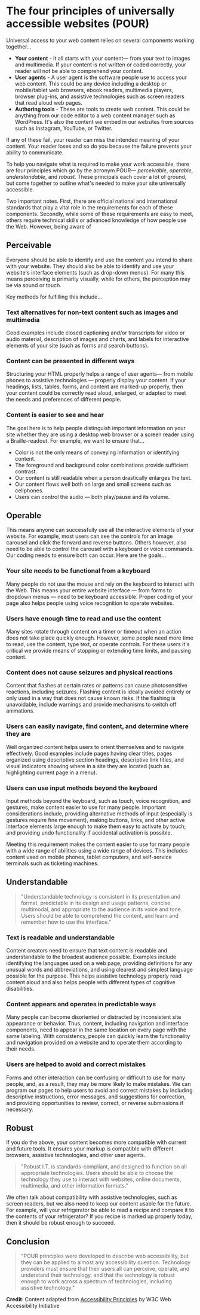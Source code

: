 # The four principles of universally accessible websites \(POUR\)

Universal access to your web content relies on several components working together...

* **Your content** - It all starts with your content— from your text to images and multimedia. If your content is not written or coded correctly, your reader will not be able to comprehend your content.
* **User agents** - A user agent is the software people use to access your web content. This could be any device including a desktop or mobile/tablet web browsers, ebook readers, multimedia players, browser plug-ins, and assistive technologies such as screen readers that read aloud web pages.
* **Authoring tools** - These are tools to create web content. This could be anything from our code editor to a web content manager such as WordPress. It's also the content we embed in our websites from sources such as Instagram, YouTube, or Twitter. 

If any of these fail, your reader can miss the intended meaning of your content. Your reader loses and so do you because the failure prevents your ability to communicate.

To help you navigate what is required to make your work accessible, there are four principles which go by the acronym POUR— _perceivable_, _operable_, _understandable_, and _robust_. These principals each cover a lot of ground, but come together to outline what's needed to make your site universally accessible.

Two important notes. First, there are official national and international standards that play a vital role in the requirements for each of these components. Secondly, while some of these requirements are easy to meet, others require technical skills or advanced knowledge of how people use the Web. However, being aware of 

## Perceivable

Everyone should be able to identify and use the content you intend to share with your website. They should also be able to identify and use your website's interface elements \(such as drop-down menus\). For many this means perceiving is primarily visually, while for others, the perception may be via sound or touch. 

Key methods for fulfilling this include...

### Text alternatives for non-text content such as images and multimedia

Good examples include closed captioning and/or transcripts for video or audio material, description of images and charts, and labels for interactive elements of your site \(such as forms and search buttons\).

### Content can be presented in different ways

Structuring your HTML properly helps a range of user agents— from mobile phones to assistive technologies — properly display your content. If your headings, lists, tables, forms, and content are marked-up properly, then your content could be correctly read aloud, enlarged, or adapted to meet the needs and preferences of different people.

### Content is easier to see and hear

The goal here is to help people distinguish important information on your site whether they are using a desktop web browser or a screen reader using a Braille-readout. For example, we want to ensure that...

* Color is not the only means of conveying information or identifying content.
* The foreground and background color combinations provide sufficient contrast.
* Our content is still readable when a person drastically enlarges the text.
* Our content flows well both on large and small screens such as cellphones.
* Users can control the audio — both play/pause and its volume.

## Operable 

This means anyone can successfully use all the interactive elements of your website. For example, most users can see the controls for an image carousel and click the forward and reverse buttons. Others however, also need to be able to control the carousel with a keyboard or voice commands. Our coding needs to ensure both can occur. Here are the goals...

### Your site needs to be functional from a keyboard

Many people do not use the mouse and rely on the keyboard to interact with the Web. This means your entire website interface — from forms to dropdown menus — need to be keyboard accessible. Proper coding of your page also helps people using voice recognition to operate websites.

### Users have enough time to read and use the content

Many sites rotate through content on a timer or timeout when an action does not take place quickly enough. However, some people need more time to read, use the content, type text, or operate controls. For these users it's critical we provide means of stopping or extending time limits, and pausing content.

### Content does not cause seizures and physical reactions

Content that flashes at certain rates or patterns can cause photosensitive reactions, including seizures. Flashing content is ideally avoided entirely or only used in a way that does not cause known risks. If the flashing is unavoidable, include warnings and provide mechanisms to switch off animations.

### Users can easily navigate, find content, and determine where they are

Well organized content helps users to orient themselves and to navigate effectively. Good examples include pages having clear titles, pages organized using descriptive section headings, descriptive link titles, and visual indicators showing where in a site they are located \(such as highlighting current page in a menu\).

### Users can use input methods beyond the keyboard

Input methods beyond the keyboard, such as touch, voice recognition, and gestures, make content easier to use for many people. Important considerations include, providing alternative methods of input \(especially is gestures require fine movement\), making buttons, links, and other active interface elements large enough to make them easy to activate by touch; and providing undo functionality if accidental activation is possible.

Meeting this requirement makes the content easier to use for many people with a wide range of abilities using a wide range of devices. This includes content used on mobile phones, tablet computers, and self-service terminals such as ticketing machines.

## Understandable 

> "Understandable technology is consistent in its presentation and format, predictable in its design and usage patterns, concise, multimodal, and appropriate to the audience in its voice and tone. Users should be able to comprehend the content, and learn and remember how to use the interface."

### Text is readable and understandable

Content creators need to ensure that text content is readable and understandable to the broadest audience possible. Examples include identifying the languages used on a web page, providing definitions for any unusual words and abbreviations, and using clearest and simplest language possible for the purpose. This helps assistive technology properly read content aloud and also helps people with different types of cognitive disabilities.

### Content appears and operates in predictable ways

Many people can become disoriented or distracted by inconsistent site appearance or behavior. Thus, content, including navigation and interface components, need to appear in the same location on every page with the same labeling. With consistency, people can quickly learn the functionality and navigation provided on a website and to operate them according to their needs.

### Users are helped to avoid and correct mistakes

Forms and other interaction can be confusing or difficult to use for many people, and, as a result, they may be more likely to make mistakes. We can program our pages to help users to avoid and correct mistakes by including descriptive instructions, error messages, and suggestions for correction, and providing opportunities to review, correct, or reverse submissions if necessary.

## Robust 

If you do the above, your content becomes more compatible with current and future tools. It ensures your markup is compatible with different browsers, assistive technologies, and other user agents. 

> "Robust I.T. is standards-compliant, and designed to function on all appropriate technologies. Users should be able to choose the technology they use to interact with websites, online documents, multimedia, and other information formats."

We often talk about compatibility with assistive technologies, such as screen readers, but we also need to keep our content usable for the future. For example, will your refrigerator be able to read a recipe and compare it to the contents of your refrigerator? If you recipe is marked up properly today, then it should be robust enough to succeed.

## Conclusion

> "POUR principles were developed to describe web accessibility, but they can be applied to almost any accessibility question. Technology providers must ensure that their users all can perceive, operate, and understand their technology, and that the technology is robust enough to work across a spectrum of technologies, including assistive technology."



**Credit**: Content adapted from [Accessibility Principles](https://www.w3.org/WAI/fundamentals/accessibility-principles/) by W3C Web Accessibility Initiative

